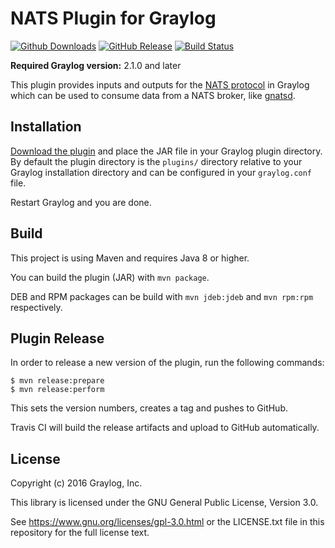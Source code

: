 # NATS Plugin for Graylog

[![Github Downloads](https://img.shields.io/github/downloads/graylog-labs/graylog-plugin-nats/total.svg)](https://github.com/graylog-labs/graylog-plugin-nats/releases)
[![GitHub Release](https://img.shields.io/github/release/graylog-labs/graylog-plugin-nats.svg)](https://github.com/graylog-labs/graylog-plugin-nats/releases)
[![Build Status](https://travis-ci.org/graylog-labs/graylog-plugin-nats.svg?branch=master)](https://travis-ci.org/graylog-labs/graylog-plugin-nats)

**Required Graylog version:** 2.1.0 and later

This plugin provides inputs and outputs for the [NATS protocol](http://nats.io/) in Graylog which can be used to consume data from a NATS broker, like [gnatsd](https://github.com/nats-io/gnatsd).


## Installation

[Download the plugin](https://github.com/graylog-labs/graylog-plugin-nats/releases) and place the JAR file in your Graylog plugin directory.
By default the plugin directory is the `plugins/` directory relative to your Graylog installation directory and can be configured in your `graylog.conf` file.

Restart Graylog and you are done.


## Build

This project is using Maven and requires Java 8 or higher.

You can build the plugin (JAR) with `mvn package`.

DEB and RPM packages can be build with `mvn jdeb:jdeb` and `mvn rpm:rpm` respectively.


## Plugin Release

In order to release a new version of the plugin, run the following commands:

```
$ mvn release:prepare
$ mvn release:perform
```

This sets the version numbers, creates a tag and pushes to GitHub.

Travis CI will build the release artifacts and upload to GitHub automatically.


## License

Copyright (c) 2016 Graylog, Inc.

This library is licensed under the GNU General Public License, Version 3.0.

See https://www.gnu.org/licenses/gpl-3.0.html or the LICENSE.txt file in this repository for the full license text.
